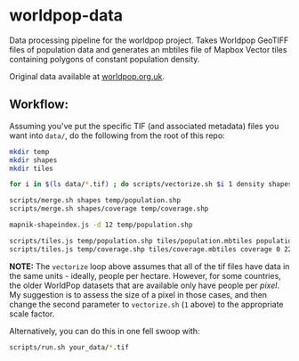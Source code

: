 # worldpop-data

Data processing pipeline for the worldpop project.  Takes Worldpop GeoTIFF
files of population data and generates an mbtiles file of Mapbox Vector tiles
containing polygons of constant population density.

Original data available at [worldpop.org.uk](http://www.worldpop.org.uk/).

## Workflow:

Assuming you've put the specific TIF (and associated metadata) files you want
into `data/`, do the following from the root of this repo:

```bash
mkdir temp
mkdir shapes
mkdir tiles

for i in $(ls data/*.tif) ; do scripts/vectorize.sh $i 1 density shapes ; done

scripts/merge.sh shapes temp/population.shp
scripts/merge.sh shapes/coverage temp/coverage.shp

mapnik-shapeindex.js -d 12 temp/population.shp

scripts/tiles.js temp/population.shp tiles/population.mbtiles population
scripts/tiles.js temp/coverage.shp tiles/coverage.mbtiles coverage 0 22
```

**NOTE:** The `vectorize` loop above assumes that all of the tif files have
data in the same units - ideally, people per hectare.  However, for some
countries, the older WorldPop datasets that are available only have people per
*pixel*.  My suggestion is to assess the size of a pixel in those cases, and
then change the second parameter to `vectorize.sh` (`1` above) to the
appropriate scale factor.

Alternatively, you can do this in one fell swoop with:

```bash
scripts/run.sh your_data/*.tif
```
